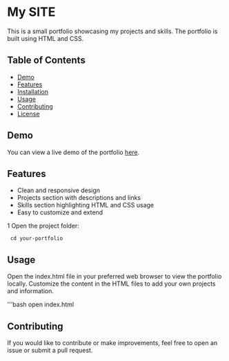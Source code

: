 # My SITE

This is a small portfolio showcasing my projects and skills. The portfolio is built using HTML and CSS.

## Table of Contents

- [Demo](#demo)
- [Features](#features)
- [Installation](#installation)
- [Usage](#usage)
- [Contributing](#contributing)
- [License](#license)

## Demo

You can view a live demo of the portfolio [here](#).

## Features

- Clean and responsive design
- Projects section with descriptions and links
- Skills section highlighting HTML and CSS usage
- Easy to customize and extend

1 Open the project folder:

     cd your-portfolio
## Usage
Open the index.html file in your preferred web browser to view the portfolio locally. Customize the content in the HTML files to add your own projects and information.

'''bash
    open index.html
    
## Contributing
If you would like to contribute or make improvements, feel free to open an issue or submit a pull request.
